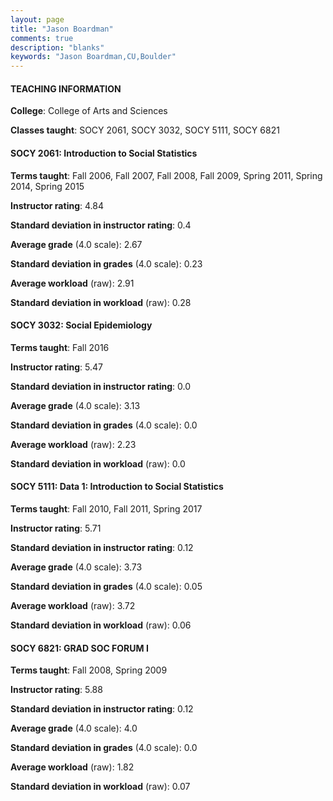 ```yaml
---
layout: page
title: "Jason Boardman" 
comments: true
description: "blanks"
keywords: "Jason Boardman,CU,Boulder"
---
```

<head>
<script src="https://ajax.googleapis.com/ajax/libs/jquery/2.1.3/jquery.min.js"></script>
<script src="https://dl.dropboxusercontent.com/s/pc42nxpaw1ea4o9/highcharts.js?dl=0"></script>
<!-- <script src="../assets/js/highcharts.js"></script> -->
<style type="text/css">@font-face {
	font-family: "Bebas Neue";
	src: url(https://www.filehosting.org/file/details/544349/BebasNeue Regular.otf) format("opentype");
	}
	h1.Bebas { 
		font-family: "Bebas Neue", Verdana, Tahoma;
	}
</style>
</head>
	   
#### TEACHING INFORMATION

**College**: College of Arts and Sciences

**Classes taught**: SOCY 2061, SOCY 3032, SOCY 5111, SOCY 6821

#### SOCY 2061: Introduction to Social Statistics

**Terms taught**: Fall 2006, Fall 2007, Fall 2008, Fall 2009, Spring 2011, Spring 2014, Spring 2015

**Instructor rating**: 4.84

**Standard deviation in instructor rating**: 0.4

**Average grade** (4.0 scale): 2.67

**Standard deviation in grades** (4.0 scale): 0.23

**Average workload** (raw): 2.91

**Standard deviation in workload** (raw): 0.28

#### SOCY 3032: Social Epidemiology

**Terms taught**: Fall 2016

**Instructor rating**: 5.47

**Standard deviation in instructor rating**: 0.0

**Average grade** (4.0 scale): 3.13

**Standard deviation in grades** (4.0 scale): 0.0

**Average workload** (raw): 2.23

**Standard deviation in workload** (raw): 0.0

#### SOCY 5111: Data 1: Introduction to Social Statistics

**Terms taught**: Fall 2010, Fall 2011, Spring 2017

**Instructor rating**: 5.71

**Standard deviation in instructor rating**: 0.12

**Average grade** (4.0 scale): 3.73

**Standard deviation in grades** (4.0 scale): 0.05

**Average workload** (raw): 3.72

**Standard deviation in workload** (raw): 0.06

#### SOCY 6821: GRAD SOC FORUM I

**Terms taught**: Fall 2008, Spring 2009

**Instructor rating**: 5.88

**Standard deviation in instructor rating**: 0.12

**Average grade** (4.0 scale): 4.0

**Standard deviation in grades** (4.0 scale): 0.0

**Average workload** (raw): 1.82

**Standard deviation in workload** (raw): 0.07

